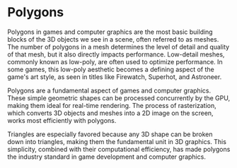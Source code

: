# Polygons

Polygons in games and computer graphics are the most basic building blocks of the 3D objects we see in a scene, often referred to as meshes. The number of polygons in a mesh determines the level of detail and quality of that mesh, but it also directly impacts performance. Low-detail meshes, commonly known as low-poly, are often used to optimize performance. In some games, this low-poly aesthetic becomes a defining aspect of the game's art style, as seen in titles like Firewatch, Superhot, and Astroneer.

Polygons are a fundamental aspect of games and computer graphics. These simple geometric shapes can be processed concurrently by the GPU, making them ideal for real-time rendering. The process of rasterization, which converts 3D objects and meshes into a 2D image on the screen, works most efficiently with polygons. 

Triangles are especially favored because any 3D shape can be broken down into triangles, making them the fundamental unit in 3D graphics. This simplicity, combined with their computational efficiency, has made polygons the industry standard in game development and computer graphics.